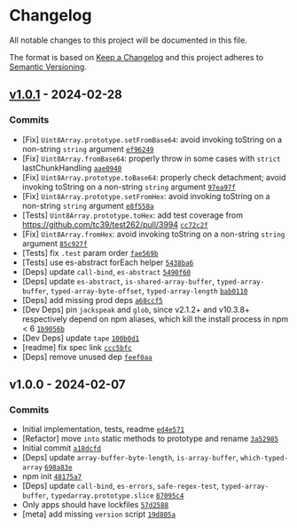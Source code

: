 # Changelog

All notable changes to this project will be documented in this file.

The format is based on [Keep a Changelog](https://keepachangelog.com/en/1.0.0/)
and this project adheres to [Semantic Versioning](https://semver.org/spec/v2.0.0.html).

## [v1.0.1](https://github.com/es-shims/es-arraybuffer-base64/compare/v1.0.0...v1.0.1) - 2024-02-28

### Commits

- [Fix] `Uint8Array.prototype.setFromBase64`: avoid invoking toString on a non-string `string` argument [`ef96249`](https://github.com/es-shims/es-arraybuffer-base64/commit/ef9624916544e28fe4f51c098437c9971b3c0c23)
- [Fix] `Uint8Array.fromBase64`: properly throw in some cases with `strict` lastChunkHandling [`aae0940`](https://github.com/es-shims/es-arraybuffer-base64/commit/aae0940145a9c46f4ebdc18db4233f2911b85838)
- [Fix] `Uint8Array.prototype.toBase64`: properly check detachment; avoid invoking toString on a non-string `string` argument [`97ea97f`](https://github.com/es-shims/es-arraybuffer-base64/commit/97ea97f2c1ccbe77ea6a03d8a3ddf60112a23ef6)
- [Fix] `Uint8Array.prototype.setFromHex`: avoid invoking toString on a non-string `string` argument [`e8f558a`](https://github.com/es-shims/es-arraybuffer-base64/commit/e8f558a930d445c3bdb21d191fc89dd9f160bed7)
- [Tests] `Uint8Array.prototype.toHex`: add test coverage from https://github.com/tc39/test262/pull/3994 [`cc72c2f`](https://github.com/es-shims/es-arraybuffer-base64/commit/cc72c2f5c7c34a52dfd7793d840ea5b0a22f3982)
- [Fix] `Uint8Array.fromHex`: avoid invoking toString on a non-string `string` argument [`85c927f`](https://github.com/es-shims/es-arraybuffer-base64/commit/85c927f6fda4c99ad89f1eebc1d6e8ceef825ca6)
- [Tests] fix `.test` param order [`fae569b`](https://github.com/es-shims/es-arraybuffer-base64/commit/fae569b64a3a8e62fd8b1c187621b37738726b02)
- [Tests] use es-abstract forEach helper [`5438ba6`](https://github.com/es-shims/es-arraybuffer-base64/commit/5438ba651dcf0ad65eee4d9367f0a0f3b5b18078)
- [Deps] update `call-bind`, `es-abstract` [`5490f60`](https://github.com/es-shims/es-arraybuffer-base64/commit/5490f60b57b90f60c3f1c5390193ed982340e5ac)
- [Deps] update `es-abstract`, `is-shared-array-buffer`, `typed-array-buffer`, `typed-array-byte-offset`, `typed-array-length` [`bab0110`](https://github.com/es-shims/es-arraybuffer-base64/commit/bab01100eb483896f00eb7a9ee48753ff4be194e)
- [Deps] add missing prod deps [`a68ccf5`](https://github.com/es-shims/es-arraybuffer-base64/commit/a68ccf516a65658594df63d927c430eb05f1ef01)
- [Dev Deps] pin `jackspeak` and `glob`, since v2.1.2+ and v10.3.8+ respectively depend on npm aliases, which kill the install process in npm &lt; 6 [`1b9056b`](https://github.com/es-shims/es-arraybuffer-base64/commit/1b9056b7ac74ac802acd51433754c6e24f739338)
- [Dev Deps] update `tape` [`100b0d1`](https://github.com/es-shims/es-arraybuffer-base64/commit/100b0d1106eacec07e8b5e88f5f3f5610eee34f0)
- [readme] fix spec link [`ccc5bfc`](https://github.com/es-shims/es-arraybuffer-base64/commit/ccc5bfca6717b781221599aba6b63ad8872e1349)
- [Deps] remove unused dep [`feef0aa`](https://github.com/es-shims/es-arraybuffer-base64/commit/feef0aa4be049016608564452790469e81672e75)

## v1.0.0 - 2024-02-07

### Commits

- Initial implementation, tests, readme [`ed4e571`](https://github.com/es-shims/es-arraybuffer-base64/commit/ed4e571a8b2d2589f161b054751fb4b34d67ade1)
- [Refactor] move `into` static methods to prototype and rename [`3a52985`](https://github.com/es-shims/es-arraybuffer-base64/commit/3a529856c124303f7ad4206a0f994e6f4e6757f2)
- Initial commit [`a18dcfd`](https://github.com/es-shims/es-arraybuffer-base64/commit/a18dcfdd63d7c072fbd8d29dfc65d0a76f2913de)
- [Deps] update `array-buffer-byte-length`, `is-array-buffer`, `which-typed-array` [`698a83e`](https://github.com/es-shims/es-arraybuffer-base64/commit/698a83e1ca56e36c582741d3a288b6848b951157)
- npm init [`48175a7`](https://github.com/es-shims/es-arraybuffer-base64/commit/48175a7831e92ddd2622d53f0a3b0bafa02196cc)
- [Deps] update `call-bind`, `es-errors`, `safe-regex-test`, `typed-array-buffer`, `typedarray.prototype.slice` [`87095c4`](https://github.com/es-shims/es-arraybuffer-base64/commit/87095c43276149dca081dd1afcc2ea79e6b61198)
- Only apps should have lockfiles [`57d2588`](https://github.com/es-shims/es-arraybuffer-base64/commit/57d258854e1a864521c2b93b2f8fc6087962e581)
- [meta] add missing `version` script [`19d805a`](https://github.com/es-shims/es-arraybuffer-base64/commit/19d805a358e5cdbb0572fca6317ebe3fdf084648)
